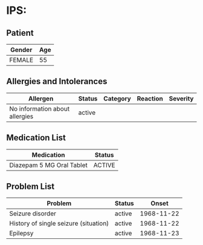 # IPS:

## Patient

|Gender|Age|
|---|---|
|FEMALE|55|

## Allergies and Intolerances

|Allergen|Status|Category|Reaction|Severity|
|---|---|---|---|---|
|No information about allergies|active||||

## Medication List

|Medication|Status|
|---|---|
|Diazepam 5 MG Oral Tablet|ACTIVE|

## Problem List

|Problem|Status|Onset|
|---|---|---|
|Seizure disorder|active|1968-11-22|
|History of single seizure (situation)|active|1968-11-22|
|Epilepsy|active|1968-11-23|
